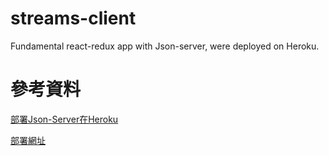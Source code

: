 # streams-client
Fundamental react-redux app with Json-server, were deployed on Heroku.

# 參考資料
[部署Json-Server在Heroku](https://github.com/Yishin26/json-server-heroku) 

[部署網址](https://stark-wildwood-52063.herokuapp.com/)


